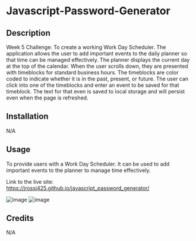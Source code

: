 # Javascript-Password-Generator

## Description

Week 5 Challenge: To create a working Work Day Scheduler. The application allows the user to add important events to the daily planner so that time can be managed effectively. The planner displays the current day at the top of the calendar. When the user scrolls down, they are presented with timeblocks for standard business hours. The timeblocks are color coded to indicate whether it is in the past, present, or future. The user can click into one of the timeblocks and enter an event to be saved for that timeblock. The text for that even is saved to local storage and will persist even when the page is refreshed.

## Installation

N/A

## Usage

To provide users with a Work Day Scheduler. It can be used to add important events to the planner to manage time effectively.

Link to the live site: https://jrossi425.github.io/javascript_password_generator/

![image](https://user-images.githubusercontent.com/123151991/221697115-c024181a-c56d-4286-bafc-e8b8560545c1.png)
![image](https://user-images.githubusercontent.com/123151991/221697177-7e747b33-f8e3-408c-8158-97e3fa7a7513.png)


## Credits

N/A

